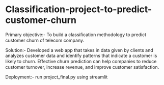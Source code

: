 # Classification-project-to-predict-customer-churn

Primary     objective:- To     build a   classiﬁcation   methodology   to 
predict customer churn of telecom company.

Solution:- Developed a web app that takes in data given by clients 
and analyzes customer data and identify patterns that indicate a 
customer is likely to churn. Eﬀective churn prediction can help 
companies to reduce customer turnover, increase revenue, and 
improve customer satisfaction.

Deployment:- run project_final.py using streamlit
